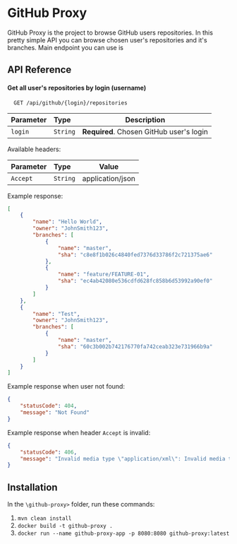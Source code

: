 # GitHub Proxy

GitHub Proxy is the project to browse GitHub users repositories.
In this pretty simple API you can browse chosen user's repositories and it's branches.
Main endpoint you can use is

## API Reference

#### Get all user's repositories by login (username)

```http
  GET /api/github/{login}/repositories
```

| Parameter | Type     | Description                              |
| :-------- | :------- | :--------------------------------------: |
| `login`   | `String` | **Required**. Chosen GitHub user's login |

Available headers:

| Parameter  | Type     | Value            |
| :--------- | :------- | :--------------: |
| `Accept`   | `String` | application/json |


Example response:
```json
[
    {
        "name": "Hello World",
        "owner": "JohnSmith123",
        "branches": [
            {
                "name": "master",
                "sha": "c8e8f1b026c4840fed7376d33786f2c721375ae6"
            },
            {
                "name": "feature/FEATURE-01",
                "sha": "ec4ab42080e536cdfd628fc858b6d53992a90ef0"
            }
        ]
    },
    {
        "name": "Test",
        "owner": "JohnSmith123",
        "branches": [
            {
                "name": "master",
                "sha": "60c3b002b742176770fa742ceab323e731966b9a"
            }
        ]
    }
]
```
Example response when user not found:
```json
{
    "statusCode": 404,
    "message": "Not Found"
}
```

Example response when header `Accept` is invalid:
```json
{
    "statusCode": 406,
    "message": "Invalid media type \"application/xml\": Invalid media type header"
}
```

## Installation

In the `\github-proxy>` folder, run these commands:
1. `mvn clean install`
2. `docker build -t github-proxy .`
3. `docker run --name github-proxy-app -p 8080:8080 github-proxy:latest`